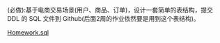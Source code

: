 #
(必做):基于电商交易场景(用户、商品、订单)，设计一套简单的表结构，提交
 DDL 的 SQL 文件到 Github(后面2周的作业依然要是用到这个表结构)。
 
 [Homework.sql](Homework.sql)
